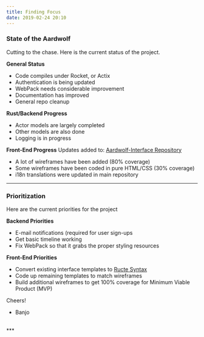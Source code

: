 ```yaml
---
title: Finding Focus
date: 2019-02-24 20:10
---
```

### State of the Aardwolf
Cutting to the chase.  Here is the current status of the project.

<strong>General Status</strong>
- Code compiles under Rocket, or Actix
- Authentication is being updated
- WebPack needs considerable improvement
- Documentation has improved
- General repo cleanup

<strong>Rust/Backend Progress</strong>
- Actor models are largely completed
- Other models are also done
- Logging is in progress

<strong>Front-End Progress</strong>
Updates added to: [Aardwolf-Interface Repository](https://github.com/Aardwolf-Social/aardwolf-interface)
- A lot of wireframes have been added (80% coverage)
- Some wireframes have been coded in pure HTML/CSS (30% coverage)
- i18n translations were updated in main repository

<hr />

### Prioritization
Here are the current priorities for the project

<strong>Backend Priorities</strong>
- E-mail notifications (required for user sign-ups
- Get basic timeline working
- Fix WebPack so that it grabs the proper styling resources

<strong>Front-End Priorities</strong>
- Convert existing interface templates to [Ructe Syntax](https://docs.rs/ructe/0.5.6/ructe/)
- Code up remaining templates to match wireframes
- Build additional wireframes to get 100% coverage for Minimum Viable Product (MVP)


Cheers!

- Banjo

<br />
***
